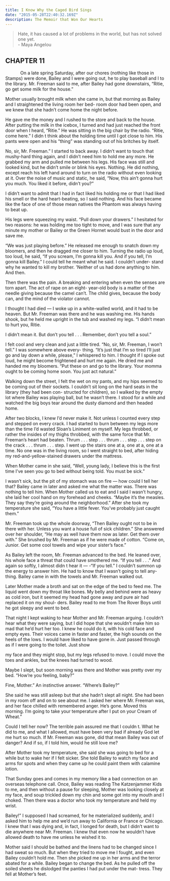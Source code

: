 ```yaml
---
title: I Know Why the Caged Bird Sings
date: "2015-05-28T22:40:32.169Z"
description: The Memoir that Won Our Hearts
---
```

> Hate, it has caused a lot of problems in the world, but has not solved one yet.
> <br/>
>         - Maya Angelou

## CHAPTER 11

&nbsp;&nbsp;&nbsp;&nbsp;&nbsp;&nbsp;&nbsp;&nbsp;&nbsp;&nbsp;&nbsp;&nbsp;On a late spring Saturday, after our chores (nothing like those 
in Stamps) were done, Bailey and I were going out, he to play 
baseball and I to the library. Mr. Freeman said to me, after 
Bailey had gone downstairs, “Ritie, go get some milk for the 
house.” 

Mother usually brought milk when she came in, but that 
morning as Bailey and I straightened the living room her bed- 
room door had been open, and we knew that she hadn’t come 
home the night before. 

He gave me the money and I rushed to the store and back 
to the house. After putting the milk in the icebox, I turned 
and had just reached the front door when I heard, “Ritie.” He 
was sitting in the big chair by the radio. “Ritie, come here.” I 
didn t think about the holding time until I got close to him. 
His pants were open and his “thing” was standing out of his 
britches by itself. 

No, sir, Mr. Freeman.” I started to back away. I didn’t 
want to touch that mushy-hard thing again, and I didn’t need 
him to hold me any more. He grabbed my arm and pulled me 
between his legs. His face was still and looked kind, but he 
didn’t smile or blink his eyes. Nothing. He did nothing, 
except reach his left hand around to turn on the radio without 
even looking at it. Over the noise of music and static, he said, 
“Now, this ain’t gonna hurt you much. You liked it before, 
didn’t you?” 

I didn’t want to admit that I had in fact liked his holding 
me or that I had liked his smell or the hard heart-beating, so I 
said nothing. And his face became like the face of one of those 
mean natives the Phantom was always having to beat up. 

His legs were squeezing my waist. “Pull down your 
drawers.” I hesitated for two reasons: he was holding me too 
tight to move, and I was sure that any minute my mother 
or Bailey or the Green Hornet would bust in the door and 
save me. 

“We was just playing before.” He released me enough to 
snatch down my bloomers, and then he dragged me closer to 
him. Turning the radio up loud, too loud, he said, “If you 
scream, I’m gonna kill you. And if you tell, I’m gonna kill 
Bailey.” I could tell he meant what he said. I couldn’t under- 
stand why he wanted to kill my brother. 'Neither of us had 
done anything to him. And then. 

Then there was the pain. A breaking and entering when 
even the senses are torn apart. The act of rape on an eight- 
year-old body is a matter of the needle giving because the 
camel can’t. The child gives, because the body can, and the 
mind of the violator cannot. 

I thought I had died — I woke up in a white-walled world, 
and it had to be heaven. But Mr. Freeman was there and he 
was washing me. His hands shook, but he held me upright in 
the tub and washed my legs. “I didn’t mean to hurt you, Ritie. 



I didn’t mean it. But don’t you tell . . . Remember, don’t you 
tell a soul.” 

I felt cool and very clean and just a little tired. “No, sir, 
Mr. Freeman, I won’t tell.” I was somewhere above every- 
thing. “It’s just that I’m so tired I’ll just go and lay down a 
while, please,” I whispered to him. I thought if I spoke out 
loud, he might become frightened and hurt me again. He 
dried me and handed me my bloomers. “Put these on and go 
to the library. Your momma ought to be coming home soon. 
You just act natural.” 

Walking down the street, I felt the wet on my pants, and 
my hips seemed to be coming out of their sockets. I couldn’t sit 
long on the hard seats in the library (they had been con- 
structed for children), so I walked by the empty lot where 
Bailey was playing ball, but he wasn’t there. I stood for a while 
and watched the big boys tear around the dusty diamond and 
then headed home. 

After two blocks, I knew I’d never make it. Not unless I 
counted every step and stepped on every crack. I had started to 
burn between my legs more than the time I’d wasted Sloan’s 
Liniment on myself. My legs throbbed, or rather the insides of 
my thighs throbbed, with the same force that Mr. Freeman’s 
heart had beaten. Thrum . . . step . . . thrum . . . step . . . step 
on the crack . . . thrum . . . step. I went up the stairs one at a, 
one at a, one at a time. No one was in the living room, so I 
went straight to bed, after hiding my red-and-yellow-stained 
drawers under the mattress. 

When Mother came in she said, “Well, young lady, I 
believe this is the first time I’ve seen you go to bed without 
being told. You must be sick.” 

I wasn’t sick, but the pit of my stomach was on fire — how 
could I tell her that? Bailey came in later and asked me what 
the matter was. There was nothing to tell him. When Mother 
called us to eat and I said I wasn’t hungry, she laid her cool 
hand on my forehead and cheeks. “Maybe it’s the measles. 
They say they’re going around the neighborhood.” After she 
took my temperature she said, “You have a little fever. You’ve 
probably just caught them.” 

Mr. Freeman took up the whole doorway, “Then Bailey 
ought not to be in there with her. Unless you want a house full 
of sick children.” She answered over her shoulder, “He may as 
well have them now as later. Get them over with.” She 
brushed by Mr. Freeman as if he were made of cotton. “Come 
on, Junior. Get some cool towels and wipe your sister’s face.” 

As Bailey left the room, Mr. Freeman advanced to the 
bed. He leaned over, his whole face a threat that could have 
smothered me. “If you tell . . .” And again so softly, I almost 
didn t hear it — -“If you tell.” I couldn’t summon up the energy 
to answer him. He had to know that I wasn’t going to tell any- 
thing. Bailey came in with the towels and Mr. Freeman 
walked out. 

Later Mother made a broth and sat on the edge of the bed 
to feed me. The liquid went down my throat like bones. My 
belly and behind were as heavy as cold iron, but it seemed my 
head had gone away and pure air had replaced it on my shoul- 
ders. Bailey read to me from The Rover Boys until he got 
sleepy and went to bed. 

That night I kept waking to hear Mother and Mr. 
Freeman arguing. I couldn’t hear what they were saying, but I 
did hope that she wouldn’t make him so mad that he’d hurt 
her too. I knew he could do it, with his cold face and empty 
eyes. Their voices came in faster and faster, the high sounds 
on the heels of the lows. I would have liked to have gone in. 
Just passed through as if I were going to the toilet. Just show 



my face and they might stop, but my legs refused to move. I 
could move the toes and ankles, but the knees had turned 
to wood. 

Maybe I slept, but soon morning was there and Mother 
was pretty over my bed. “How’re you feeling, baby?” 

Fine, Mother.” An instinctive answer. “Where’s Bailey?” 

She said he was still asleep but that she hadn’t slept all 
night. She had been in my room off and on to see about me. I 
asked her where Mr. Freeman was, and her face chilled with 
remembered anger. He’s gone. Moved this morning. I’m 
going to take your temperature after I put on your Cream of 
Wheat.” 

Could I tell her now? The terrible pain assured me that I 
couldn t. What he did to me, and what I allowed, must have 
been very bad if already God let me hurt so much. If Mr. 
Freeman was gone, did that mean Bailey was out of danger? 
And if so, if I told him, would he still love me? 

After Mother took my temperature, she said she was 
going to bed for a while but to wake her if I felt sicker. She 
told Bailey to watch my face and arms for spots and when they 
came up he could paint them with calamine lotion. 

That Sunday goes and comes in my memory like a bad 
connection on an overseas telephone call. Once, Bailey was 
reading The Katzenjammer Kids to me, and then without a 
pause for sleeping, Mother was looking closely at my face, and 
soup trickled down my chin and some got into my mouth and 
I choked. Then there was a doctor who took my temperature 
and held my wrist. 

Bailey!” I supposed I had screamed, for he materialized 
suddenly, and I asked him to help me and we’d run away to 
California or France or Chicago. I knew that I was dying and, 
in fact, I longed for death, but I didn’t want to die anywhere
near Mr. Freeman. I knew that even now he wouldn’t have 
allowed death to have me unless he wished it to. 

Mother said I should be bathed and the linens had to be 
changed since I had sweat so much. But when they tried to 
move me I fought, and even Bailey couldn’t hold me. Then 
she picked me up in her arms and the terror abated for a 
while. Bailey began to change the bed. As he pulled off the 
soiled sheets he dislodged the panties I had put under the mat- 
tress. They fell at Mother’s feet. 